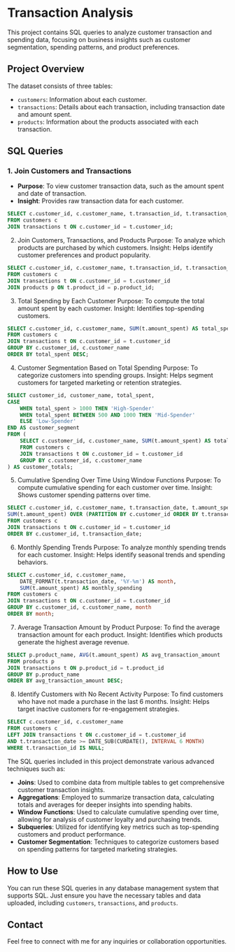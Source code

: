 # Transaction Analysis

This project contains SQL queries to analyze customer transaction and spending data, focusing on business insights such as customer segmentation, spending patterns, and product preferences.

## Project Overview

The dataset consists of three tables: 
- `customers`: Information about each customer.
- `transactions`: Details about each transaction, including transaction date and amount spent.
- `products`: Information about the products associated with each transaction.

## SQL Queries

### 1. Join Customers and Transactions
- **Purpose**: To view customer transaction data, such as the amount spent and date of transaction.
- **Insight**: Provides raw transaction data for each customer.

```sql
SELECT c.customer_id, c.customer_name, t.transaction_id, t.transaction_date, t.amount_spent
FROM customers c
JOIN transactions t ON c.customer_id = t.customer_id;
```

2. Join Customers, Transactions, and Products
Purpose: To analyze which products are purchased by which customers.
Insight: Helps identify customer preferences and product popularity.

```sql
SELECT c.customer_id, c.customer_name, t.transaction_id, t.transaction_date, p.product_name, t.amount_spent
FROM customers c
JOIN transactions t ON c.customer_id = t.customer_id
JOIN products p ON t.product_id = p.product_id;
```

3. Total Spending by Each Customer
Purpose: To compute the total amount spent by each customer.
Insight: Identifies top-spending customers.

```sql
SELECT c.customer_id, c.customer_name, SUM(t.amount_spent) AS total_spent
FROM customers c
JOIN transactions t ON c.customer_id = t.customer_id
GROUP BY c.customer_id, c.customer_name
ORDER BY total_spent DESC;
```

4. Customer Segmentation Based on Total Spending
Purpose: To categorize customers into spending groups.
Insight: Helps segment customers for targeted marketing or retention strategies.

```sql
SELECT customer_id, customer_name, total_spent,
CASE
    WHEN total_spent > 1000 THEN 'High-Spender'
    WHEN total_spent BETWEEN 500 AND 1000 THEN 'Mid-Spender'
    ELSE 'Low-Spender'
END AS customer_segment
FROM (
    SELECT c.customer_id, c.customer_name, SUM(t.amount_spent) AS total_spent
    FROM customers c
    JOIN transactions t ON c.customer_id = t.customer_id
    GROUP BY c.customer_id, c.customer_name
) AS customer_totals;
```

5. Cumulative Spending Over Time Using Window Functions
Purpose: To compute cumulative spending for each customer over time.
Insight: Shows customer spending patterns over time.

```sql
SELECT c.customer_id, c.customer_name, t.transaction_date, t.amount_spent,
SUM(t.amount_spent) OVER (PARTITION BY c.customer_id ORDER BY t.transaction_date) AS cumulative_spent
FROM customers c
JOIN transactions t ON c.customer_id = t.customer_id
ORDER BY c.customer_id, t.transaction_date;
```

6. Monthly Spending Trends
Purpose: To analyze monthly spending trends for each customer.
Insight: Helps identify seasonal trends and spending behaviors.

```sql
SELECT c.customer_id, c.customer_name, 
    DATE_FORMAT(t.transaction_date, '%Y-%m') AS month,
    SUM(t.amount_spent) AS monthly_spending
FROM customers c
JOIN transactions t ON c.customer_id = t.customer_id
GROUP BY c.customer_id, c.customer_name, month
ORDER BY month;
```

7. Average Transaction Amount by Product
Purpose: To find the average transaction amount for each product.
Insight: Identifies which products generate the highest average revenue.

```sql
SELECT p.product_name, AVG(t.amount_spent) AS avg_transaction_amount
FROM products p
JOIN transactions t ON p.product_id = t.product_id
GROUP BY p.product_name
ORDER BY avg_transaction_amount DESC;
```

8. Identify Customers with No Recent Activity
Purpose: To find customers who have not made a purchase in the last 6 months.
Insight: Helps target inactive customers for re-engagement strategies.

```sql
SELECT c.customer_id, c.customer_name
FROM customers c
LEFT JOIN transactions t ON c.customer_id = t.customer_id 
AND t.transaction_date >= DATE_SUB(CURDATE(), INTERVAL 6 MONTH)
WHERE t.transaction_id IS NULL;
```

The SQL queries included in this project demonstrate various advanced techniques such as:

- **Joins**: Used to combine data from multiple tables to get comprehensive customer transaction insights.
- **Aggregations**: Employed to summarize transaction data, calculating totals and averages for deeper insights into spending habits.
- **Window Functions**: Used to calculate cumulative spending over time, allowing for analysis of customer loyalty and purchasing trends.
- **Subqueries**: Utilized for identifying key metrics such as top-spending customers and product performance.
- **Customer Segmentation**: Techniques to categorize customers based on spending patterns for targeted marketing strategies.

## How to Use

You can run these SQL queries in any database management system that supports SQL. Just ensure you have the necessary tables and data uploaded, including `customers`, `transactions`, and `products`.

## Contact

Feel free to connect with me for any inquiries or collaboration opportunities.
